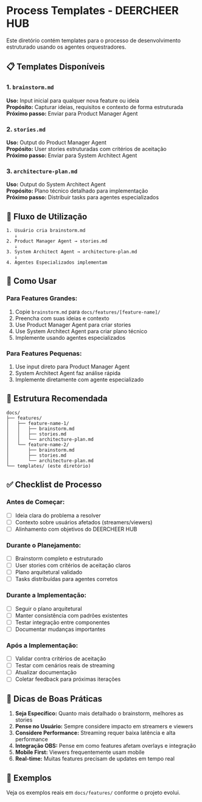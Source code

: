 # Process Templates - DEERCHEER HUB

Este diretório contém templates para o processo de desenvolvimento estruturado usando os agentes orquestradores.

## 📋 Templates Disponíveis

### 1. `brainstorm.md`
**Uso:** Input inicial para qualquer nova feature ou ideia  
**Propósito:** Capturar ideias, requisitos e contexto de forma estruturada  
**Próximo passo:** Enviar para Product Manager Agent

### 2. `stories.md`
**Uso:** Output do Product Manager Agent  
**Propósito:** User stories estruturadas com critérios de aceitação  
**Próximo passo:** Enviar para System Architect Agent

### 3. `architecture-plan.md`
**Uso:** Output do System Architect Agent  
**Propósito:** Plano técnico detalhado para implementação  
**Próximo passo:** Distribuir tasks para agentes especializados

## 🔄 Fluxo de Utilização

```
1. Usuário cria brainstorm.md
   ↓
2. Product Manager Agent → stories.md
   ↓
3. System Architect Agent → architecture-plan.md
   ↓
4. Agentes Especializados implementam
```

## 📝 Como Usar

### Para Features Grandes:
1. Copie `brainstorm.md` para `docs/features/[feature-name]/`
2. Preencha com suas ideias e contexto
3. Use Product Manager Agent para criar stories
4. Use System Architect Agent para criar plano técnico
5. Implemente usando agentes especializados

### Para Features Pequenas:
1. Use input direto para Product Manager Agent
2. System Architect Agent faz análise rápida
3. Implemente diretamente com agente especializado

## 📁 Estrutura Recomendada

```
docs/
├── features/
│   ├── feature-name-1/
│   │   ├── brainstorm.md
│   │   ├── stories.md
│   │   └── architecture-plan.md
│   └── feature-name-2/
│       ├── brainstorm.md
│       ├── stories.md
│       └── architecture-plan.md
└── templates/ (este diretório)
```

## ✅ Checklist de Processo

### Antes de Começar:
- [ ] Ideia clara do problema a resolver
- [ ] Contexto sobre usuários afetados (streamers/viewers)
- [ ] Alinhamento com objetivos do DEERCHEER HUB

### Durante o Planejamento:
- [ ] Brainstorm completo e estruturado
- [ ] User stories com critérios de aceitação claros
- [ ] Plano arquitetural validado
- [ ] Tasks distribuídas para agentes corretos

### Durante a Implementação:
- [ ] Seguir o plano arquitetural
- [ ] Manter consistência com padrões existentes
- [ ] Testar integração entre componentes
- [ ] Documentar mudanças importantes

### Após a Implementação:
- [ ] Validar contra critérios de aceitação
- [ ] Testar com cenários reais de streaming
- [ ] Atualizar documentação
- [ ] Coletar feedback para próximas iterações

## 🎯 Dicas de Boas Práticas

1. **Seja Específico:** Quanto mais detalhado o brainstorm, melhores as stories
2. **Pense no Usuário:** Sempre considere impacto em streamers e viewers
3. **Considere Performance:** Streaming requer baixa latência e alta performance
4. **Integração OBS:** Pense em como features afetam overlays e integração
5. **Mobile First:** Viewers frequentemente usam mobile
6. **Real-time:** Muitas features precisam de updates em tempo real

## 🚀 Exemplos

Veja os exemplos reais em `docs/features/` conforme o projeto evolui.